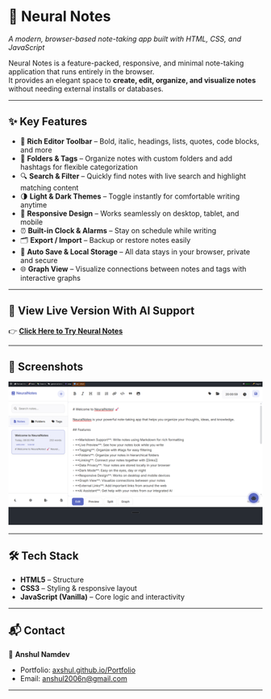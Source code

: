 # 🧠 Neural Notes  
*A modern, browser-based note-taking app built with HTML, CSS, and JavaScript*  

Neural Notes is a feature-packed, responsive, and minimal note-taking application that runs entirely in the browser.  
It provides an elegant space to **create, edit, organize, and visualize notes** without needing external installs or databases.  

---

## ✨ Key Features  

- 📝 **Rich Editor Toolbar** – Bold, italic, headings, lists, quotes, code blocks, and more  
- 📂 **Folders & Tags** – Organize notes with custom folders and add hashtags for flexible categorization  
- 🔍 **Search & Filter** – Quickly find notes with live search and highlight matching content  
- 🌗 **Light & Dark Themes** – Toggle instantly for comfortable writing anytime  
- 📱 **Responsive Design** – Works seamlessly on desktop, tablet, and mobile  
- ⏰ **Built-in Clock & Alarms** – Stay on schedule while writing  
- 🗂️ **Export / Import** – Backup or restore notes easily  
- 🔄 **Auto Save & Local Storage** – All data stays in your browser, private and secure  
- 🌐 **Graph View** – Visualize connections between notes and tags with interactive graphs  

---

## 🚀 View Live Version With AI Support
👉 [**Click Here to Try Neural Notes**](https://perchance.org/noteit-shanks)  

---

## 📸 Screenshots 
![App Screenshot Placeholder](NeuralNotes.png)  

---

## 🛠️ Tech Stack  
- **HTML5** – Structure  
- **CSS3** – Styling & responsive layout  
- **JavaScript (Vanilla)** – Core logic and interactivity  

---

## 📬 Contact  
👤 **Anshul Namdev**  
- Portfolio: [axshul.github.io/Portfolio](https://axshul.github.io/Portfolio)  
- Email: anshul2006n@gmail.com  

---
